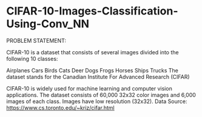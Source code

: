 # CIFAR-10-Images-Classification-Using-Conv_NN


PROBLEM STATEMENT:

CIFAR-10 is a dataset that consists of several images divided into the following 10 classes:

Airplanes
Cars
Birds
Cats
Deer
Dogs
Frogs
Horses
Ships
Trucks
The dataset stands for the Canadian Institute For Advanced Research (CIFAR)

CIFAR-10 is widely used for machine learning and computer vision applications.
The dataset consists of 60,000 32x32 color images and 6,000 images of each class.
Images have low resolution (32x32).
Data Source: https://www.cs.toronto.edu/~kriz/cifar.html
